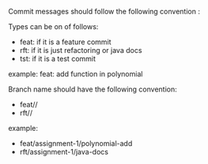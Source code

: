 Commit messages should follow the following convention
<type>: <commit messsage>

Types can be on of follows: 

- feat: if it is a feature commit
- rft: if it is just refactoring or java docs
- tst: if it is a test commit

example: 
feat: add function in polynomial


Branch name should have the following convention: 
- feat/<assignment-number>/<feature-building>
- rft/<assignment-number>/<feature-building>

example: 
- feat/assignment-1/polynomial-add
- rft/assignment-1/java-docs




